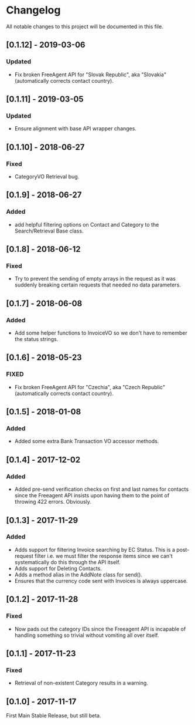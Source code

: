 # Changelog
All notable changes to this project will be documented in this file.

## [0.1.12] - 2019-03-06
### Updated
- Fix broken FreeAgent API for "Slovak Republic", aka "Slovakia" (automatically corrects contact country).

## [0.1.11] - 2019-03-05
### Updated
- Ensure alignment with base API wrapper changes.

## [0.1.10] - 2018-06-27
### Fixed
- CategoryVO Retrieval bug.

## [0.1.9] - 2018-06-27
### Added
- add helpful filtering options on Contact and Category to the Search/Retrieval Base class.

## [0.1.8] - 2018-06-12
### Fixed
- Try to prevent the sending of empty arrays in the request as it was suddenly breaking
certain requests that needed no data parameters.

## [0.1.7] - 2018-06-08
### Added
- Add some helper functions to InvoiceVO so we don't have to remember the status strings.

## [0.1.6] - 2018-05-23
### FIXED
- Fix broken FreeAgent API for "Czechia", aka "Czech Republic" (automatically corrects contact country).

## [0.1.5] - 2018-01-08
### Added
- Added some extra Bank Transaction VO accessor methods.

## [0.1.4] - 2017-12-02
### Added
- Added pre-send verification checks on first and last names for contacts since the Freeagent
API insists upon having them to the point of throwing 422 errors.  Obviously.

## [0.1.3] - 2017-11-29
### Added
- Adds support for filtering Invoice searching by EC Status. This is a post-request filter
i.e. we must filter the response items since we can't systematically do this through the
API itself.
- Adds support for Deleting Contacts.
- Adds a method alias in the AddNote class for send().
- Ensures that the currency code sent with Invoices is always uppercase.

## [0.1.2] - 2017-11-28
### Fixed
- Now pads out the category IDs since the Freeagent API is incapable of handling
something so trivial without vomiting all over itself.

## [0.1.1] - 2017-11-23
### Fixed
- Retrieval of non-existent Category results in a warning.

## [0.1.0] - 2017-11-17
First Main Stable Release, but still beta.